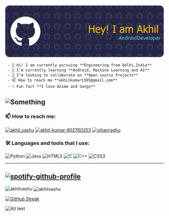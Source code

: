 ![something](https://raw.githubusercontent.com/Akhilvashu/Akhilvashu/test/github-header-image.png)



     - 👋 Hi! I am currently pursuing **Engineering from Delhi,India**
     - 🌱 I’m currently learning **Android, Machine Learning and AI**
     - 👯 I’m looking to collaborate on **Open source Projects**
     - 📫 How to reach me **akhilkumar1305@gmail.com**
     - ⚡ Fun fact **I love Anime and Songs**
![Something](https://komarev.com/ghpvc/?username=akhillvashu&style=for-the-badge)
-----

<h3 align="left">📫   How to reach me:</h3>
<p align="left">
<a href="https://twitter.com/akhil_vashu" target="blank"><img align="center" src="https://img.shields.io/badge/Twitter-%231DA1F2.svg?style=for-the-badge&logo=Twitter&logoColor=white" alt="akhil_vashu" /></a>
<a href="https://linkedin.com/in/akhil-kumar-902760253" target="blank"><img align="center" src="https://raw.githubusercontent.com/rahuldkjain/github-profile-readme-generator/master/src/images/icons/Social/linked-in-alt.svg" alt="akhil-kumar-902760253" height="30" width="40" /></a>
<a href="https://t.me/Vihanraghu" target="blank"><img align="center" src="https://img.shields.io/badge/Telegram-2CA5E0?style=for-the-badge&logo=telegram&logoColor=white" alt="vihanraghu" /></a>
</p>

<h3 align="left">🛠️   Languages and tools that I use:</h3>

![Python](https://img.shields.io/badge/python-3670A0?style=for-the-badge&logo=python&logoColor=ffdd54) ![Java](https://img.shields.io/badge/Java-ED8B00?style=for-the-badge&logo=openjdk&logoColor=white) ![HTML5](https://img.shields.io/badge/html5-%23E34F26.svg?style=for-the-badge&logo=html5&logoColor=white) ![C](https://img.shields.io/badge/C-00599C?style=for-the-badge&logo=c&logoColor=white) ![C++](https://img.shields.io/badge/c++-%2300599C.svg?style=for-the-badge&logo=c%2B%2B&logoColor=white) ![CSS3](https://img.shields.io/badge/css3-%231572B6.svg?style=for-the-badge&logo=css3&logoColor=white)

-----
[![spotify-github-profile](https://spotify-github-profile.vercel.app/api/view?uid=31j6grlk4bu2g6vlij6kuwdm2vje&cover_image=true&theme=novatorem&show_offline=false&background_color=121212&bar_color=53b14f&bar_color_cover=true)](https://spotify-github-profile.vercel.app/api/view?uid=31j6grlk4bu2g6vlij6kuwdm2vje&redirect=true)
-----
<p><img align="left" src="https://github-readme-stats.vercel.app/api/top-langs?username=akhilvashu&show_icons=true&theme=dark&locale=en&layout=compact" alt="akhilvashu" /></p>

<p>&nbsp;<img align="center" src="https://github-readme-stats.vercel.app/api?username=akhilvashu&show_icons=true&theme=dark&locale=en" alt="akhilvashu" /></p>

[![GitHub Streak](https://github-readme-streak-stats.herokuapp.com?user=Akhilvashu&theme=dark)](https://git.io/streak-stats)

![Alt text](https://spotify-recently-played-readme.vercel.app/api?user=31j6grlk4bu2g6vlij6kuwdm2vje&count={4})

